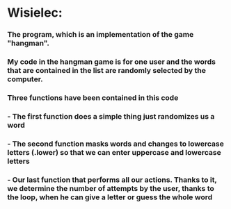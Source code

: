 # Wisielec:

### The program, which is an implementation of the game "hangman". 

### My code in the hangman game is for one user and the words that are contained in the list are randomly selected by the computer.

### Three functions have been contained in this code


### - The first function does a simple thing just randomizes us a word
### - The second function masks words and changes to lowercase letters (.lower) so that we can enter uppercase and lowercase letters
### - Our last function that performs all our actions. Thanks to it, we determine the number of attempts by the user, thanks to the loop, when he can give a letter or guess the whole word
